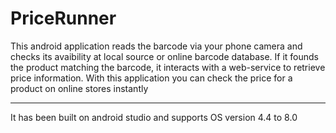 # PriceRunner
 



This android application reads the barcode via your phone camera and checks its avaibility at local source or online barcode database.
If it founds the product matching the barcode, it interacts with a web-service to retrieve price information.
With this application you can check the price for a product on online stores instantly

_______

It has been built on android studio and supports OS version 4.4 to 8.0
